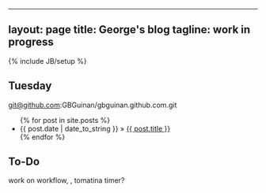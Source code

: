 
---
layout: page
title: George's blog
tagline: work in progress
---
{% include JB/setup %}




    
## Tuesday

git@github.com:GBGuinan/gbguinan.github.com.git

    
<ul class="posts">
  {% for post in site.posts %}
    <li><span>{{ post.date | date_to_string }}</span> &raquo; <a href="{{ BASE_PATH }}{{ post.url }}">{{ post.title }}</a></li>
  {% endfor %}
</ul>

## To-Do

work on workflow, , tomatina timer?



